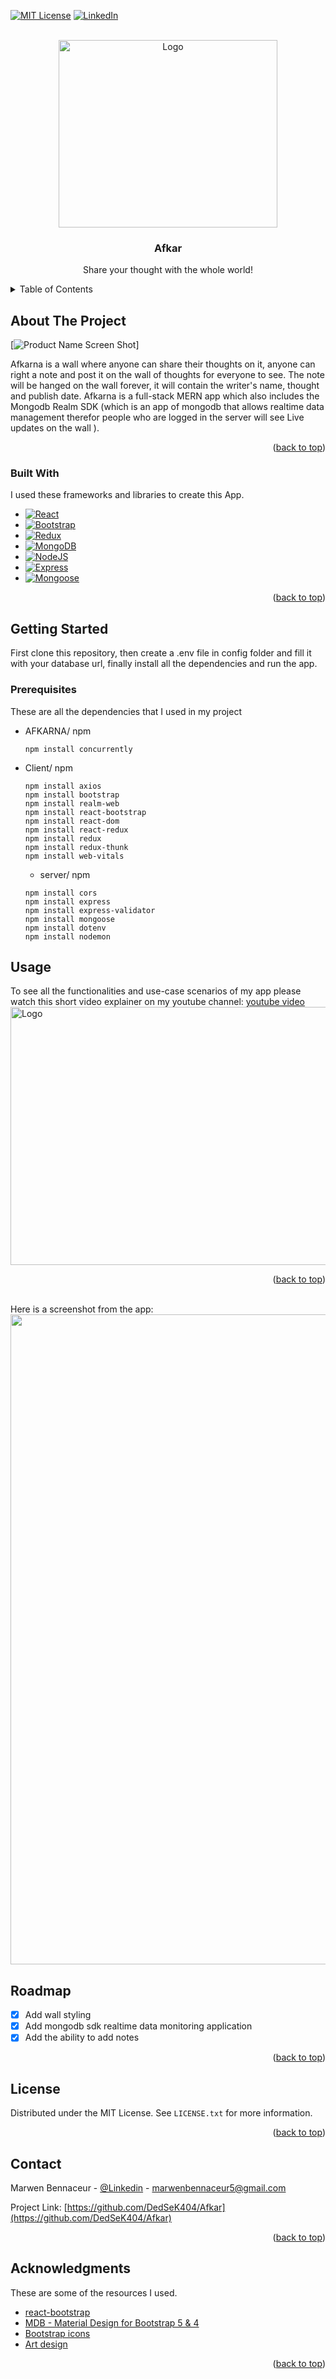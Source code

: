 <!-- Improved compatibility of back to top link: See: https://github.com/othneildrew/Best-README-Template/pull/73 -->

<a name="readme-top"></a>

<!-- PROJECT SHIELDS -->

[![MIT License][license-shield]][license-url]
[![LinkedIn][linkedin-shield]][linkedin-url]

<!-- PROJECT LOGO -->
<br />
<div align="center">
  <a href="https://i.ibb.co/mFzBb45/logo.png">
    <img src="https://i.ibb.co/mFzBb45/logo.png" alt="Logo" width="350" height="300">
  </a>

  <h3 align="center">Afkar</h3>

  <p align="center">
    Share your thought with the whole world!
    <br />
    
  </p>
</div>

<!-- TABLE OF CONTENTS -->
<details>
  <summary>Table of Contents</summary>
  <ol>
    <li>
      <a href="#about-the-project">About The Project</a>
      <ul>
        <li><a href="#built-with">Built With</a></li>
      </ul>
    </li>
    <li>
      <a href="#getting-started">Getting Started</a>
      <ul>
        <li><a href="#prerequisites">Prerequisites</a></li>
      </ul>
    </li>
    <li><a href="#usage">Usage</a></li>
    <li><a href="#roadmap">Roadmap</a></li>
    <li><a href="#license">License</a></li>
    <li><a href="#contact">Contact</a></li>
    <li><a href="#acknowledgments">Acknowledgments</a></li>
  </ol>
</details>

<!-- ABOUT THE PROJECT -->

## About The Project

[![Product Name Screen Shot][product-screenshot]]

Afkarna is a wall where anyone can share their thoughts on it, anyone can right a note and post it on the wall of thoughts for everyone to see.
The note will be hanged on the wall forever, it will contain the writer's name, thought and publish date.
Afkarna is a full-stack MERN app which also includes the Mongodb Realm SDK (which is an app of mongodb that allows realtime data management
therefor people who are logged in the server will see Live updates on the wall ).

<p align="right">(<a href="#readme-top">back to top</a>)</p>

### Built With

I used these frameworks and libraries to create this App.

- [![React][React.js]][React-url]
- [![Bootstrap][Bootstrap.com]][Bootstrap-url]
- [![Redux][Redux.com]][Redux-url]
- [![MongoDB][MongoDB.com]][MongoDB-url]
- [![NodeJS][NodeJS.com]][NodeJS-url]
- [![Express][Express.com]][Express-url]
- [![Mongoose][Mongoose.com]][Mongoose-url]

<p align="right">(<a href="#readme-top">back to top</a>)</p>

<!-- GETTING STARTED -->

## Getting Started

First clone this repository, then create a .env file in config folder and fill it with your database url, finally install all the dependencies and run the app.

### Prerequisites

These are all the dependencies that I used in my project

- AFKARNA/ npm
  ```
  npm install concurrently
  ```
- Client/ npm

  ```
  npm install axios
  npm install bootstrap
  npm install realm-web
  npm install react-bootstrap
  npm install react-dom
  npm install react-redux
  npm install redux
  npm install redux-thunk
  npm install web-vitals

  ```

  - server/ npm

  ```
  npm install cors
  npm install express
  npm install express-validator
  npm install mongoose
  npm install dotenv
  npm install nodemon

  ```

<!-- USAGE EXAMPLES -->

## Usage

To see all the functionalities and use-case scenarios of my app please watch this short video explainer on my youtube channel:
[youtube video](https://www.youtube.com/embed/kYxPYUIYMtE)
<a href="https://www.youtube.com/embed/Rdza6pnJmQI">
<img src="https://i.ibb.co/sKpNT2S/Untitled-2.jpg" alt="Logo" width="1366" height="413">
</a>

<p align="right">(<a href="#readme-top">back to top</a>)</p>

<br />
Here is a screenshot from the app:
<div align="center">
  <a href="https://i.ibb.co/KxChBvB/page.jpg">
    <img src="https://i.ibb.co/KxChBvB/page.jpg" alt="Logo" width="1366" height="1040">
  </a>
</div>

<!-- ROADMAP -->

## Roadmap

- [x] Add wall styling
- [x] Add mongodb sdk realtime data monitoring application
- [x] Add the ability to add notes

<p align="right">(<a href="#readme-top">back to top</a>)</p>

<!-- LICENSE -->

## License

Distributed under the MIT License. See `LICENSE.txt` for more information.

<p align="right">(<a href="#readme-top">back to top</a>)</p>

<!-- CONTACT -->

## Contact

Marwen Bennaceur - [@Linkedin](https://www.linkedin.com/in/marwen-bennaceur-584366270/) - marwenbennaceur5@gmail.com

Project Link: [https://github.com/DedSeK404/Afkar](https://github.com/DedSeK404/Afkar)

<p align="right">(<a href="#readme-top">back to top</a>)</p>

<!-- ACKNOWLEDGMENTS -->

## Acknowledgments

These are some of the resources I used.

- [react-bootstrap](https://react-bootstrap.github.io/)
- [MDB - Material Design for Bootstrap 5 & 4](https://mdbootstrap.com/)
- [Bootstrap icons](https://mdbootstrap.com/docs/standard/content-styles/icons/)
- [Art design](https://www.freepik.com/free-vector/hand-drawn-pet-sitting-instagram-posts_32874114.htm#from_view=detail_serie)

<p align="right">(<a href="#readme-top">back to top</a>)</p>

<!-- MARKDOWN LINKS & IMAGES -->
<!-- https://www.markdownguide.org/basic-syntax/#reference-style-links -->

[contributors-shield]: https://img.shields.io/github/contributors/othneildrew/Best-README-Template.svg?style=for-the-badge
[contributors-url]: https://github.com/othneildrew/Best-README-Template/graphs/contributors
[forks-shield]: https://img.shields.io/github/forks/othneildrew/Best-README-Template.svg?style=for-the-badge
[forks-url]: https://github.com/othneildrew/Best-README-Template/network/members
[stars-shield]: https://img.shields.io/github/stars/othneildrew/Best-README-Template.svg?style=for-the-badge
[stars-url]: https://github.com/othneildrew/Best-README-Template/stargazers
[issues-shield]: https://img.shields.io/github/issues/othneildrew/Best-README-Template.svg?style=for-the-badge
[issues-url]: https://github.com/othneildrew/Best-README-Template/issues
[license-shield]: https://img.shields.io/github/license/othneildrew/Best-README-Template.svg?style=for-the-badge
[license-url]: https://github.com/DedSeK404/Afkar/blob/main/LICENSE.txt
[linkedin-shield]: https://img.shields.io/badge/-LinkedIn-black.svg?style=for-the-badge&logo=linkedin&colorB=555
[linkedin-url]: https://www.linkedin.com/in/marwen-bennaceur-584366270/
[product-screenshot]: https://i.ibb.co/23GjtDZ/eee.jpg
[Next.js]: https://img.shields.io/badge/next.js-000000?style=for-the-badge&logo=nextdotjs&logoColor=white
[Next-url]: https://nextjs.org/
[React.js]: https://img.shields.io/badge/R-React-%231182C2
[React-url]: https://reactjs.org/
[Vue.js]: https://img.shields.io/badge/Vue.js-35495E?style=for-the-badge&logo=vuedotjs&logoColor=4FC08D
[Vue-url]: https://vuejs.org/
[Angular.io]: https://img.shields.io/badge/Angular-DD0031?style=for-the-badge&logo=angular&logoColor=white
[Angular-url]: https://angular.io/
[Svelte.dev]: https://img.shields.io/badge/Svelte-4A4A55?style=for-the-badge&logo=svelte&logoColor=FF3E00
[Svelte-url]: https://svelte.dev/
[Laravel.com]: https://img.shields.io/badge/Laravel-FF2D20?style=for-the-badge&logo=laravel&logoColor=white
[Laravel-url]: https://laravel.com
[Bootstrap.com]: https://img.shields.io/badge/B-Bootstrap-%23563D7C
[Bootstrap-url]: https://getbootstrap.com
[JQuery.com]: https://img.shields.io/badge/jQuery-0769AD?style=for-the-badge&logo=jquery&logoColor=white
[JQuery-url]: https://jquery.com
[Mongoose.com]: https://img.shields.io/badge/M-mongoose-%23D9634D
[MongoDB.com]: https://img.shields.io/badge/M-mongoDB-%2396C40F
[Express.com]: https://img.shields.io/badge/E-Express-%23D7614B
[NodeJS.com]: https://img.shields.io/badge/N-NodeJS-%234EC820
[Redux.com]: https://img.shields.io/badge/R-Redux-%238B36DB
[Mongoose-url]: https://mongoosejs.com/
[MongoDB-url]: https://www.mongodb.com/
[Express-url]: https://expressjs.com/
[NodeJS-url]: https://nodejs.org/en
[Redux-url]: https://redux.js.org/
